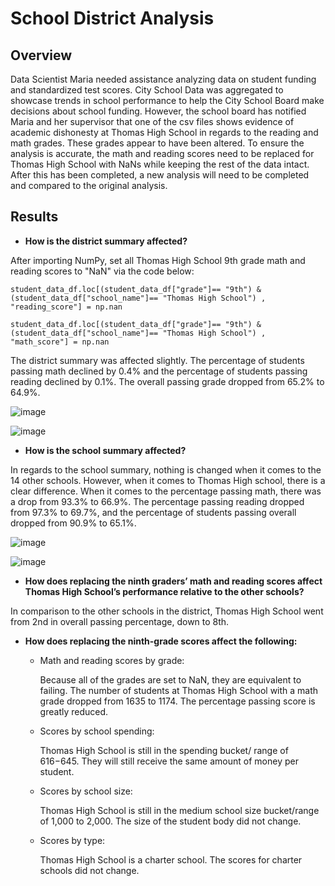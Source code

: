 # School District Analysis
## Overview
Data Scientist Maria needed assistance analyzing data on student funding and standardized test scores. City School Data was aggregated to showcase trends in school performance to help the City School Board make decisions about school funding. However, the school board has notified Maria and her supervisor that one of the csv files shows evidence of academic dishonesty at Thomas High School in regards to the reading and math grades. These grades appear to have been altered. To ensure the analysis is accurate, the math and reading scores need to be replaced for Thomas High School with NaNs while keeping the rest of the data intact. After this has been completed, a new analysis will need to be completed and compared to the original analysis.

## Results
- **How is the district summary affected?**

After importing NumPy, set all Thomas High School 9th grade math and reading scores to "NaN" via the code below:

```
student_data_df.loc[(student_data_df["grade"]== "9th") & (student_data_df["school_name"]== "Thomas High School") , "reading_score"] = np.nan
```
```
student_data_df.loc[(student_data_df["grade"]== "9th") & (student_data_df["school_name"]== "Thomas High School") , "math_score"] = np.nan
```

The district summary was affected slightly. The percentage of students passing math declined by 0.4% and the percentage of students passing reading declined by 0.1%. The overall passing grade dropped from 65.2% to 64.9%.

![image](https://user-images.githubusercontent.com/67409852/137867045-0db7d492-81a1-453e-aec3-9a14468e0c77.png)

![image](https://user-images.githubusercontent.com/67409852/137867504-85f09b06-00e1-452c-bfd1-0367d0938a9c.png)

- **How is the school summary affected?**

In regards to the school summary, nothing is changed when it comes to the 14 other schools. However, when it comes to Thomas High school, there is a clear difference. When it comes to the percentage passing math, there was a drop from 93.3% to 66.9%. The percentage passing reading dropped from 97.3% to 69.7%, and the percentage of students passing overall dropped from 90.9% to 65.1%.

![image](https://user-images.githubusercontent.com/67409852/137869699-aed653b7-c46b-414f-93fe-5a84be7e32fe.png)

![image](https://user-images.githubusercontent.com/67409852/137870297-1c2e3083-303c-44a8-b87a-a2b7052176a5.png)

- **How does replacing the ninth graders’ math and reading scores affect Thomas High School’s performance relative to the other schools?**

In comparison to the other schools in the district, Thomas High School went from 2nd in overall passing percentage, down to 8th.

- **How does replacing the ninth-grade scores affect the following:**
  - Math and reading scores by grade:
  
    Because all of the grades are set to NaN, they are equivalent to failing. The number of students at Thomas High School with a math grade dropped from 1635 to 1174. The           percentage passing score is greatly reduced.
    
  - Scores by school spending:
  
    Thomas High School is still in the spending bucket/ range of $616-$645. They will still receive the same amount of money per student.
    
  - Scores by school size:
  
    Thomas High School is still in the medium school size bucket/range of 1,000 to 2,000. The size of the student body did not change.

  - Scores by type:
  
    Thomas High School is a charter school. The scores for charter schools did not change.
